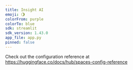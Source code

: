 ```yaml
---
title: Insight AI
emoji: 🌖
colorFrom: purple
colorTo: blue
sdk: streamlit
sdk_version: 1.43.0
app_file: app.py
pinned: false
---
```


Check out the configuration reference at https://huggingface.co/docs/hub/spaces-config-reference
